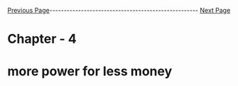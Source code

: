 


[Previous Page]()---------------------------------------------------- [Next Page]()



# Chapter - 4 
#  more power for less money

##
